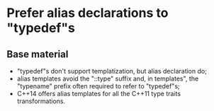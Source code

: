 Prefer alias declarations to "typedef"s
=======================================

Base material
-------------

- "typedef"s don't support templatization, but alias 
  declaration do;
- alias templates avoid the "::type" suffix and, in templates",
  the "typename" prefix often required to refer to "typedef"s;
- C++14 offers alias templates for all the C++11 type traits
  transformations.
